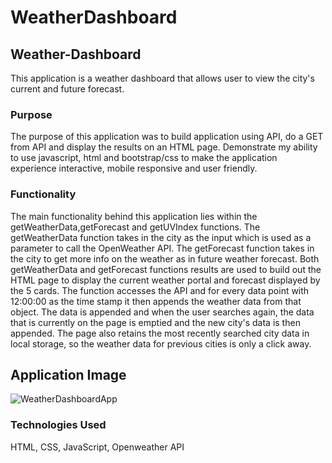 # WeatherDashboard


## Weather-Dashboard
This application is a weather dashboard that allows user to view the city's current  and future forecast.

### Purpose
The purpose of this application was to build application using API, do a GET from API and display the results on an HTML page. Demonstrate my ability to use javascript, html and bootstrap/css to make the application experience interactive, mobile responsive and user friendly.

### Functionality
The main functionality behind this application lies within the getWeatherData,getForecast and getUVIndex functions. The getWeatherData function takes in the city as the input which is used as a parameter to call the OpenWeather API. The getForecast function takes in the city to get more info on the weather as in future weather forecast. Both getWeatherData and getForecast functions results are used to build out the HTML page to display the current weather portal and forecast displayed by the 5 cards. The function accesses the API and for every data point with 12:00:00 as the time stamp it then appends the weather data from that object. The data is appended and when the user searches again, the data that is currently on the page is emptied and the new city's data is then appended. The page also retains the most recently searched city data in local storage, so the weather data for previous cities is only a click away.

## Application Image
![WeatherDashboardApp](https://user-images.githubusercontent.com/63619744/97121800-5f81b000-16f7-11eb-8b47-58e803dd9878.PNG)

### Technologies Used
HTML,
CSS,
JavaScript,
Openweather API

